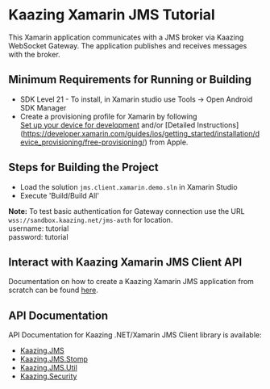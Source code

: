 # Kaazing Xamarin JMS Tutorial

This Xamarin application communicates with a JMS broker via Kaazing WebSocket Gateway. The application publishes and receives messages with the broker.

## Minimum Requirements for Running or Building

* SDK Level 21 - To install, in Xamarin studio use Tools -> Open Android SDK Manager
* Create a provisioning profile for Xamarin by following  
[Set up your device for development](https://developer.xamarin.com/guides/ios/getting_started/installation/device_provisioning/) 
and/or 
[Detailed Instructions] (https://developer.xamarin.com/guides/ios/getting_started/installation/device_provisioning/free-provisioning/) from Apple.

## Steps for Building the Project

* Load the solution `jms.client.xamarin.demo.sln` in Xamarin Studio
* Execute 'Build/Build All'

__Note:__ To test basic authentication for Gateway connection use the URL `wss://sandbox.kaazing.net/jms-auth` for location.
</br>
username: tutorial </br>
password: tutorial 

## Interact with Kaazing Xamarin JMS Client API

Documentation on how to create a Kaazing Xamarin JMS application from scratch can be found [here](http://kaazing.com/doc/5.0/jms_client_docs/dev-dotnet/xamarin_dotnet_walkthrough.html).

## API Documentation

API Documentation for Kaazing .NET/Xamarin JMS Client library is available:

* [Kaazing.JMS](https://kaazing.com/doc/5.0/jms_client_docs/apidoc/client/dotnet/jms/html/N_Kaazing_JMS.htm)
* [Kaazing.JMS.Stomp](https://kaazing.com/doc/5.0/jms_client_docs/apidoc/client/dotnet/jms/html/N_Kaazing_JMS_Stomp.htm)
* [Kaazing.JMS.Util](https://kaazing.com/doc/5.0/jms_client_docs/apidoc/client/dotnet/jms/html/N_Kaazing_JMS_Util.htm)
* [Kaazing.Security](https://kaazing.com/doc/5.0/jms_client_docs/apidoc/client/dotnet/jms/html/N_Kaazing_Security.htm)
